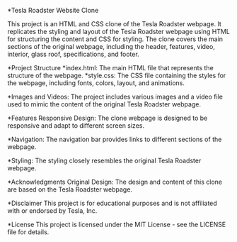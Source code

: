 *Tesla Roadster Website Clone


This project is an HTML and CSS clone of the Tesla Roadster webpage. It replicates the styling and layout of the Tesla Roadster webpage using HTML for structuring the content and CSS for styling. The clone covers the main sections of the original webpage, including the header, features, video, interior, glass roof, specifications, and footer.

*Project Structure
*index.html: The main HTML file that represents the structure of the webpage.
*style.css: The CSS file containing the styles for the webpage, including fonts, colors, layout, and animations.

*Images and Videos: The project includes various images and a video file used to mimic the content of the original Tesla Roadster webpage.

*Features
Responsive Design: The clone webpage is designed to be responsive and adapt to different screen sizes.

*Navigation: The navigation bar provides links to different sections of the webpage.

*Styling: The styling closely resembles the original Tesla Roadster webpage.

*Acknowledgments
Original Design: The design and content of this clone are based on the Tesla Roadster webpage.

*Disclaimer
This project is for educational purposes and is not affiliated with or endorsed by Tesla, Inc.

*License
This project is licensed under the MIT License - see the LICENSE file for details.
